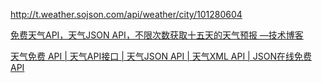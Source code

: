 
http://t.weather.sojson.com/api/weather/city/101280604

[免费天气API，天气JSON API，不限次数获取十五天的天气预报 —技术博客](https://www.sojson.com/blog/305.html)

[天气免费 API | 天气API接口 | 天气JSON API | 天气XML API | JSON在线免费 API](https://www.sojson.com/api/weather.html)